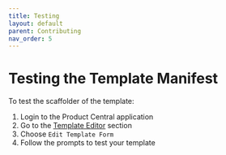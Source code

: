 ```yaml
---
title: Testing
layout: default
parent: Contributing
nav_order: 5
---
```


# Testing the Template Manifest

To test the scaffolder of the template:

1. Login to the Product Central application
2. Go to the [Template Editor](https://app.productcentral.io/create/edit) section
3. Choose `Edit Template Form`
4. Follow the prompts to test your template